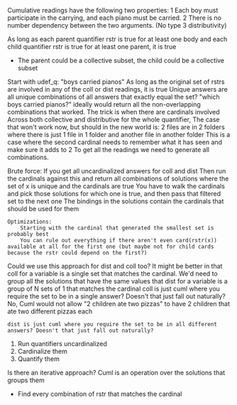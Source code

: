 Cumulative readings have the following two properties:
1 Each boy must participate in the carrying, and each piano must be
carried.
2 There is no number dependency between the two arguments. (No type 3 distributivity)

As long as each parent quantifier rstr is true for at least one body and each child quantifier rstr is true for at least one parent, it is true
- The parent could be a collective subset, the child could be a collective subset

Start with udef_q:
    "boys carried pianos"
    As long as the original set of rstrs are involved in any of the coll or dist readings, it is true
    Unique answers are all unique combinations of all answers that exactly equal the set?
    "which boys carried pianos?" ideally would return all the non-overlapping combinations that worked. 
    The trick is when there are cardinals involved
    Across both collective and distributive for the whole quantifier, 
    The case that won't work now, but should in the new world is: 2 files are in 2 folders where there is just 1 file in 1 folder and another file in another folder
        This is a case where the second cardinal needs to remember what it has seen and make sure it adds to 2
To get all the readings we need to generate all combinations.

Brute force:
    If you get all uncardinalized answers for coll and dist
    Then run the cardinals against this and return all combinations of solutions where the set of x is unique and the cardinals are true
        You have to walk the cardinals and pick those solutions for which one is true, and then pass that filtered set to the next one
    The bindings in the solutions contain the cardinals that should be used for them

    Optimizations:
        Starting with the cardinal that generated the smallest set is probably best
        You can rule out everything if there aren't even card(rstr(x)) available at all for the first one (but maybe not for child cards because the rstr could depend on the first?)


Could we use this approach for dist and coll too?
    It might be better in that 
    coll for a variable is a single set that matches the cardinal. We'd need to group all the solutions that have the same values that 
    dist for a variable is a group of N sets of 1 that matches the cardinal
    coll is just cuml where you require the set to be in a single answer? Doesn't that just fall out naturally? 
        No, Cuml would not allow "2 children ate two pizzas" to have 2 children that ate two different pizzas each
                
    dist is just cuml where you require the set to be in all different answers? Doesn't that just fall out naturally?

1. Run quantifiers uncardinalized
2. Cardinalize them
3. Quantify them

Is there an iterative approach?
    Cuml is an operation over the solutions that groups them
- Find every combination of rstr that matches the cardinal
    